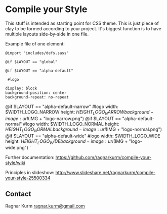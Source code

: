 Compile your Style
====================

This stuff is intended as starting point for CSS theme.
This is just piece of clay to be formed according to your project.
It's biggest function is to have multiple layouts side-by-side in one file.

Example file of one element:

`@import "includes/defs.sass"`

`@if $LAYOUT == "global"`

`@if $LAYOUT == "alpha-default"`

` #logo`

    display: block
    background-position: center
    background-repeat: no-repeat
@if $LAYOUT == "alpha-default-narrow"
  #logo
    width: $WIDTH_LOGO_NARROW
    height: $HEIGHT_LOGO_NARROW
    background-image: url($IMG + "logo-narrow.png")
@if $LAYOUT == "alpha-default-normal"
  #logo
    width: $WIDTH_LOGO_NORMAL
    height: $HEIGHT_LOGO_NORMAL
    background-image: url($IMG + "logo-normal.png")
@if $LAYOUT == "alpha-default-wide"
  #logo
    width: $WIDTH_LOGO_WIDE
    height: $HEIGHT_LOGO_WIDE
    background-image: url($IMG + "logo-wide.png")
`   


Further documentation:
https://github.com/ragnarkurm/compile-your-style/wiki

Principles in slideshow:
http://www.slideshare.net/ragnarkurm/compile-your-style-25500334

Contact
--------------------

Ragnar Kurm
ragnar.kurm@gmail.com
